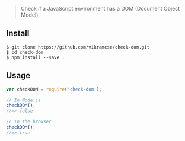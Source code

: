 > Check if a JavaScript environment has a DOM (Document Object Model)


## Install

```
$ git clone https://github.com/vikramcse/check-dom.git
$ cd check-dom
$ npm install --save .
```


## Usage

```js
var checkDOM = require('check-dom');

// In Node.js
checkDOM();
//=> false

// In the browser
checkDOM();
//=> true
```